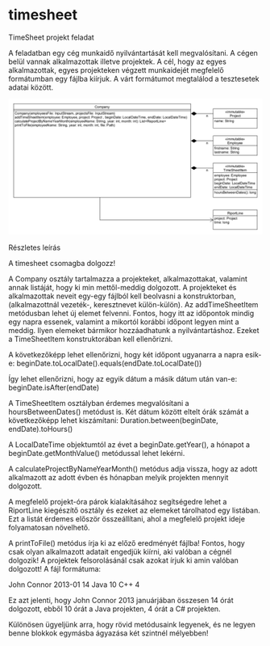 # timesheet
TimeSheet projekt feladat

A feladatban egy cég munkaidő nyilvántartását kell megvalósítani. A cégen belül vannak alkalmazottak illetve projektek. A cél, hogy az egyes alkalmazottak, egyes projekteken végzett munkaidejét megfelelő formátumban egy fájlba kiírjuk. A várt formátumot megtalálod a tesztesetek adatai között.

![timesheet_UML.png](timesheet_UML.png)

Részletes leírás

A timesheet csomagba dolgozz! 

A Company osztály tartalmazza a projekteket, alkalmazottakat, valamint annak listáját, hogy ki min mettől-meddig dolgozott. A projekteket és alkalmazottak neveit egy-egy fájlból kell beolvasni a konstruktorban, (alkalmazottnál vezeték-, keresztnevet külön-külön).
Az addTimeSheetItem metódusban lehet új elemet felvenni. Fontos, hogy itt az időpontok mindig egy napra essenek, valamint a mikortól korábbi időpont legyen mint a meddig. Ilyen elemeket bármikor hozzáadhatunk a nyilvántartáshoz. Ezeket a TimeSheetItem konstruktorában kell ellenőrizni.

A következőképp lehet ellenőrizni, hogy két időpont ugyanarra a napra esik-e:
beginDate.toLocalDate().equals(endDate.toLocalDate())

Így lehet ellenőrizni, hogy az egyik dátum a másik dátum után van-e:
beginDate.isAfter(endDate)

A TimeSheetItem osztályban érdemes megvalósítani a hoursBetweenDates() metódust is. 
Két dátum között eltelt órák számát a következőképp lehet kiszámítani:
Duration.between(beginDate, endDate).toHours()

A LocalDateTime objektumtól az évet a beginDate.getYear(), a hónapot a beginDate.getMonthValue() metódussal lehet lekérni.

A calculateProjectByNameYearMonth() metódus adja vissza, hogy az adott alkalmazott az adott évben és hónapban melyik projekten mennyit dolgozott.

A megfelelő projekt-óra párok kialakításához segítségedre lehet a RiportLine kiegészítő osztály és ezeket az elemeket tárolhatod egy listában. Ezt a listát érdemes először összeállítani, ahol a megfelelő projekt ideje folyamatosan növelhető.

A printToFile() metódus írja ki az előző eredményét fájlba! Fontos, hogy csak olyan alkalmazott adatait engedjük kiírni, aki valóban a cégnél dolgozik! A projektek felsorolásánál csak azokat írjuk ki amin valóban dolgozott!
A fájl formátuma:

John Connor 2013-01 14
Java    10
C++ 4

Ez azt jelenti, hogy John Connor 2013 januárjában összesen 14 órát dolgozott, ebből 10 órát a Java projekten, 4 órát a C# projekten.

Különösen ügyeljünk arra, hogy rövid metódusaink legyenek, és ne legyen benne blokkok egymásba ágyazása két szintnél mélyebben!

